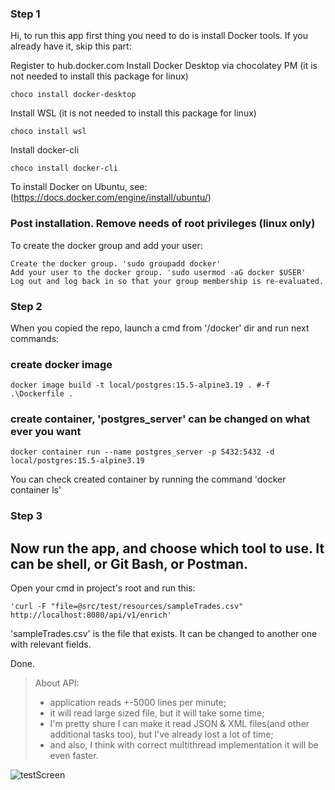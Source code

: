 ### Step 1

Hi, to run this app first thing you need to do is install Docker tools.
If you already have it, skip this part:


Register to hub.docker.com 
Install Docker Desktop via chocolatey PM
(it is not needed to install this package for linux)
```
choco install docker-desktop
```
Install WSL (it is not needed to install this package for linux)
```
choco install wsl
```
Install docker-cli
```
choco install docker-cli
```
To install Docker on Ubuntu, see: (https://docs.docker.com/engine/install/ubuntu/) 

### Post installation. Remove needs of root privileges (linux only)
To create the docker group and add your user:
```
Create the docker group. 'sudo groupadd docker'
Add your user to the docker group. 'sudo usermod -aG docker $USER'
Log out and log back in so that your group membership is re-evaluated.
```
### Step 2

When you copied the repo, launch a cmd from '/docker' dir and run next commands:  

### create docker image
```docker image build -t local/postgres:15.5-alpine3.19 . #-f .\Dockerfile .```
### create container, 'postgres_server' can be changed on what ever you want
```docker container run --name postgres_server -p 5432:5432 -d local/postgres:15.5-alpine3.19```

You can check created container by running the command 'docker container ls'

### Step 3

## Now run the app, and choose which tool to use. It can be shell, or Git Bash, or Postman.

Open your cmd in project's root and run this:
```
'curl -F "file=@src/test/resources/sampleTrades.csv" http://localhost:8080/api/v1/enrich' 
```
'sampleTrades.csv' is the file that exists. It can be changed to another one with relevant fields.

Done.

> About API:
>    - application reads +-5000 lines per minute;
>    - it will read large sized file, but it will take some time;
>    - I'm pretty shure I can make it read JSON & XML files(and other additional tasks too),
>     but I've already lost a lot of time;
>    - and also, I think with correct multithread implementation it will be even faster. 

![testScreen](https://github.com/user-attachments/assets/331466fb-8263-4cdf-9002-c8f869b35c6e)
